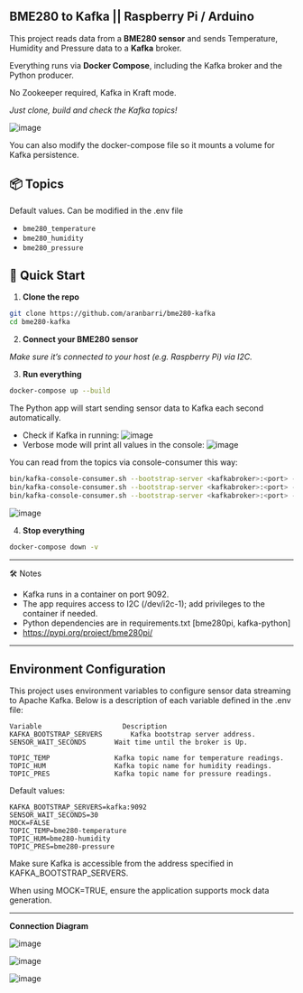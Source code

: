 ## BME280 to Kafka || Raspberry Pi / Arduino ##

This project reads data from a **BME280 sensor** and sends Temperature, Humidity and Pressure data to a **Kafka** broker. 

Everything runs via **Docker Compose**, including the Kafka broker and the Python producer.

No Zookeeper required, Kafka in Kraft mode.

*Just clone, build and check the Kafka topics!*

![image](https://github.com/user-attachments/assets/6673e73c-f573-46cb-92ba-cb101d6dbfd6)

You can also modify the docker-compose file so it mounts a volume for Kafka persistence.

## 📦 Topics

Default values. Can be modified in the .env file

- `bme280_temperature`
- `bme280_humidity`
- `bme280_pressure`

## 🚀 Quick Start

1. **Clone the repo**

```bash
git clone https://github.com/aranbarri/bme280-kafka
cd bme280-kafka
```

2. **Connect your BME280 sensor**
   
 *Make sure it’s connected to your host (e.g. Raspberry Pi) via I2C.*


3. **Run everything**
```bash
docker-compose up --build
```

The Python app will start sending sensor data to Kafka each second automatically.
 -  Check if Kafka in running:
    ![image](https://github.com/user-attachments/assets/1522efcb-1820-440e-a4f5-110147d8c374)
 -  Verbose mode will print all values in the console:
    ![image](https://github.com/user-attachments/assets/5cdcd7bd-1cd9-4a60-b210-8039055d2227)


You can read from the topics via console-consumer this way:
```bash
bin/kafka-console-consumer.sh --bootstrap-server <kafkabroker>:<port> --topic bme280_humidity
bin/kafka-console-consumer.sh --bootstrap-server <kafkabroker>:<port> --topic bme280_temperature
bin/kafka-console-consumer.sh --bootstrap-server <kafkabroker>:<port> --topic bme280_pressure
````
  ![image](https://github.com/user-attachments/assets/196b6afe-516f-46e3-8211-206590305b0c)


4. **Stop everything**
```bash
docker-compose down -v
```

-------------

🛠️ Notes

- Kafka runs in a container on port 9092.
- The app requires access to I2C (/dev/i2c-1); add privileges to the container if needed.
- Python dependencies are in requirements.txt [bme280pi, kafka-python]
- https://pypi.org/project/bme280pi/

-----------------
## Environment Configuration
This project uses environment variables to configure sensor data streaming to Apache Kafka. Below is a description of each variable defined in the .env file:

````.env
Variable	                Description
KAFKA_BOOTSTRAP_SERVERS	      Kafka bootstrap server address.
SENSOR_WAIT_SECONDS	      Wait time until the broker is Up.

TOPIC_TEMP	              Kafka topic name for temperature readings.
TOPIC_HUM	              Kafka topic name for humidity readings.
TOPIC_PRES	              Kafka topic name for pressure readings.
````
Default values:

````
KAFKA_BOOTSTRAP_SERVERS=kafka:9092
SENSOR_WAIT_SECONDS=30
MOCK=FALSE
TOPIC_TEMP=bme280-temperature
TOPIC_HUM=bme280-humidity
TOPIC_PRES=bme280-pressure
````

Make sure Kafka is accessible from the address specified in KAFKA_BOOTSTRAP_SERVERS.

When using MOCK=TRUE, ensure the application supports mock data generation.

-----------------


**Connection Diagram**

   ![image](https://github.com/user-attachments/assets/0e89b781-31d8-451b-9ad4-a3ed38d7075a)

![image](https://github.com/user-attachments/assets/8170dfd1-4143-4864-8c0b-b361f06049c8)

![image](https://github.com/user-attachments/assets/8ebd018b-7754-4dfa-8326-0c8bece102bd)
